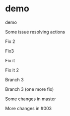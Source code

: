 # demo
demo

Some issue resolving actions

Fix 2

Fix3


Fix it

Fix it 2

Branch 3

Branch 3 (one more fix)

Some changes in master

More changes in #003
